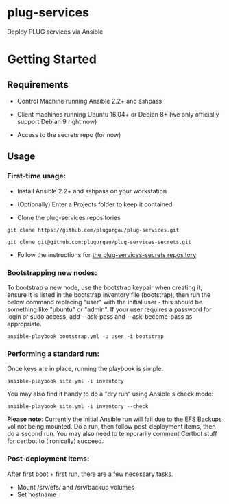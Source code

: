 plug-services
=============

Deploy PLUG services via Ansible

Getting Started
===============

Requirements
------------
* Control Machine running Ansible 2.2+ and sshpass

* Client machines running Ubuntu 16.04+ or Debian 8+ (we only officially support Debian 9 right now)

* Access to the secrets repo (for now)

Usage
-----

### First-time usage:
* Install Ansible 2.2+ and sshpass on your workstation

* (Optionally) Enter a Projects folder to keep it contained

* Clone the plug-services repositories

`git clone https://github.com/plugorgau/plug-services.git`

`git clone git@github.com:plugorgau/plug-services-secrets.git`

* Follow the instructions for [the plug-services-secrets repository](https://github.com/plugorgau/plug-services-secrets)

### Bootstrapping new nodes:

To bootstrap a new node, use the bootstrap keypair when creating it, ensure it is listed in the bootstrap inventory file (bootstrap), then run the below command replacing "user" with the initial user - this should be something like "ubuntu" or "admin". If your user requires a password for login or sudo access, add --ask-pass and --ask-become-pass as appropriate.

` ansible-playbook bootstrap.yml -u user -i bootstrap `

### Performing a standard run:

Once keys are in place, running the playbook is simple.

` ansible-playbook site.yml -i inventory `

You may also find it handy to do a "dry run" using Ansible's check mode:

` ansible-playbook site.yml -i inventory --check `

**Please note**: Currently the initial Ansible run will fail due to the EFS Backups vol not being mounted. Do a run, then follow post-deployment items, then do a second run. You may also need to temporarily comment Certbot stuff for certbot to (ironically) succeed.

### Post-deployment items:

After first boot + first run, there are a few necessary tasks.

* Mount /srv/efs/ and /srv/backup volumes
* Set hostname
